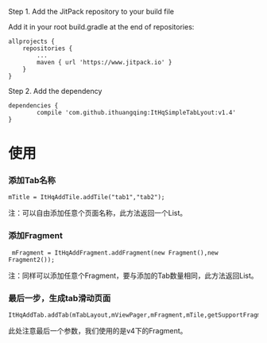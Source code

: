 Step 1. Add the JitPack repository to your build file

Add it in your root build.gradle at the end of repositories:


	allprojects {
		repositories {
			...
			maven { url 'https://www.jitpack.io' }
		}
	}


Step 2. Add the dependency


	dependencies {
	        compile 'com.github.ithuangqing:ItHqSimpleTabLyout:v1.4'
	}

# 使用

### 添加Tab名称

```
mTitle = ItHqAddTile.addTile("tab1","tab2");
```

注：可以自由添加任意个页面名称，此方法返回一个List<String>。

### 添加Fragment

```
 mFragment = ItHqAddFragment.addFragment(new Fragment(),new Fragment2());
```

注：同样可以添加任意个Fragment，要与添加的Tab数量相同，此方法返回List<Fragment>。

### 最后一步，生成tab滑动页面

```
ItHqAddTab.addTab(mTabLayout,mViewPager,mFragment,mTile,getSupportFragmentManager());
```

此处注意最后一个参数，我们使用的是v4下的Fragment。




